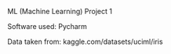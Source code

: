 ML (Machine Learning) Project 1

Software used: Pycharm

Data taken from: kaggle.com/datasets/uciml/iris

